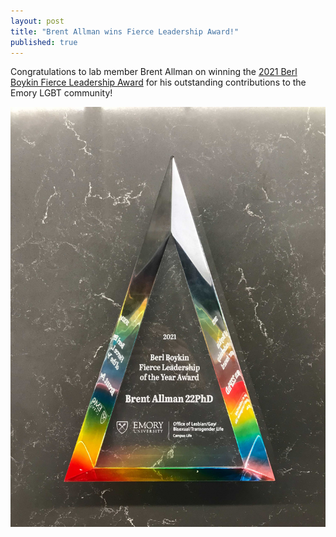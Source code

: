 ```yaml
---
layout: post
title: "Brent Allman wins Fierce Leadership Award!"
published: true
---
```


Congratulations to lab member Brent Allman on winning the [2021 Berl Boykin Fierce Leadership Award](http://lgbt.emory.edu/programs-events/pride-awards.html) for his outstanding contributions to the Emory LGBT community!

![Fierce Leadership trophy](/images/fierce_leadership.jpg)